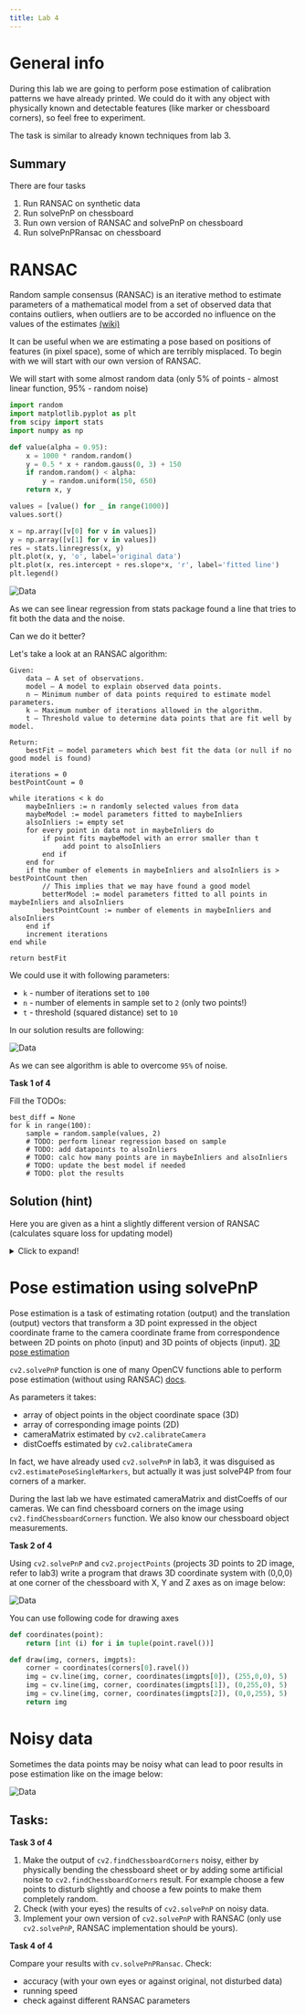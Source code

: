 ```yaml
---
title: Lab 4
---
```


# General info

During this lab we are going to perform pose estimation of calibration patterns we have already printed.
We could do it with any object with physically known and detectable features (like marker or chessboard corners), so feel free to experiment.

The task is similar to already known techniques from lab 3.

## Summary

There are four tasks

1. Run RANSAC on synthetic data
2. Run solvePnP on chessboard
3. Run own version of RANSAC and solvePnP on chessboard
4. Run solvePnPRansac on chessboard


# RANSAC

Random sample consensus (RANSAC) is an iterative method to estimate parameters of a mathematical model from a set of observed data that contains outliers, when outliers are to be accorded no influence on the values of the estimates [(wiki)](https://en.wikipedia.org/wiki/Random_sample_consensus)

It can be useful when we are estimating a pose based on positions of features (in pixel space), some
of which are terribly misplaced. To begin with we will start with our own version of RANSAC.

We will start with some almost random data (only 5% of points - almost linear function, 95% - random noise)

```python
import random
import matplotlib.pyplot as plt
from scipy import stats
import numpy as np

def value(alpha = 0.95):
    x = 1000 * random.random()
    y = 0.5 * x + random.gauss(0, 3) + 150
    if random.random() < alpha:
        y = random.uniform(150, 650)
    return x, y

values = [value() for _ in range(1000)]
values.sort()

x = np.array([v[0] for v in values])
y = np.array([v[1] for v in values])
res = stats.linregress(x, y) 
plt.plot(x, y, 'o', label='original data')
plt.plot(x, res.intercept + res.slope*x, 'r', label='fitted line')
plt.legend()
```

![Data](imgs/ransac_1.png)

As we can see linear regression from stats package found a line that tries to fit both the data and the noise.

Can we do it better?

Let's take a look at an RANSAC algorithm:

```
Given:
    data – A set of observations.
    model – A model to explain observed data points.
    n – Minimum number of data points required to estimate model parameters.
    k – Maximum number of iterations allowed in the algorithm.
    t – Threshold value to determine data points that are fit well by model.
    
Return:
    bestFit – model parameters which best fit the data (or null if no good model is found)

iterations = 0
bestPointCount = 0

while iterations < k do
    maybeInliers := n randomly selected values from data
    maybeModel := model parameters fitted to maybeInliers
    alsoInliers := empty set
    for every point in data not in maybeInliers do
        if point fits maybeModel with an error smaller than t
             add point to alsoInliers
        end if
    end for
    if the number of elements in maybeInliers and alsoInliers is > bestPointCount then
        // This implies that we may have found a good model
        betterModel := model parameters fitted to all points in maybeInliers and alsoInliers
        bestPointCount := number of elements in maybeInliers and alsoInliers
    end if
    increment iterations
end while

return bestFit
```

We could use it  with following parameters:

* `k` - number of iterations set to `100`
* `n` - number of elements in sample set to `2` (only two points!)
* `t` - threshold (squared distance) set to `10`

In our solution results are following:

![Data](imgs/ransac_2.png)

As we can see algorithm is able to overcome `95%` of noise.

**Task 1 of 4**

Fill the TODOs:

```
best_diff = None
for k in range(100):
    sample = random.sample(values, 2)
    # TODO: perform linear regression based on sample
    # TODO: add datapoints to alsoInliers
    # TODO: calc how many points are in maybeInliers and alsoInliers
    # TODO: update the best model if needed
    # TODO: plot the results
```

## Solution (hint)

Here you are given as a hint a slightly different version of RANSAC (calculates square loss for updating model)

<details>
  <summary>Click to expand!</summary>

<pre>
best_diff = None
for k in range(1000):
    sample = random.sample(values, 2)
    sample_x = np.array([v[0] for v in sample])
    sample_y = np.array([v[1] for v in sample])
    res = stats.linregress(sample_x, sample_y) 
    for v in values:
        if v in sample:
            continue
        if ((v[0] * res.slope + res.intercept) - v[1])**2 < 10:
            sample.append(v)
    diff = 0
    for v in sample:
        diff += ((v[0] * res.slope + res.intercept) - v[1])**2 / len(sample)
    if len(sample) < 40:
        continue
    if best_diff is None or diff < best_diff:
        best_diff = diff
        best_model = res

x = np.array([v[0] for v in values])
y = np.array([v[1] for v in values])
plt.plot(x, y, 'o', label='original data')
plt.plot(x, best_model.intercept + best_model.slope*x, 'r', label='fitted line')
plt.legend()
</pre>

</details>

# Pose estimation using solvePnP


Pose estimation is a task of estimating rotation (output) and the translation (output) vectors that transform a 3D point expressed in the object coordinate frame to the camera coordinate frame from correspondence between 2D points on photo (input) and 3D points of objects (input). [3D pose estimation](https://en.wikipedia.org/wiki/3D_pose_estimation)

`cv2.solvePnP` function is one of many OpenCV functions able to perform pose estimation (without using RANSAC)
[docs](https://docs.opencv.org/4.x/d9/d0c/group__calib3d.html#ga549c2075fac14829ff4a58bc931c033d).

As parameters it takes:
* array of object points in the object coordinate space (3D)
* array of corresponding image points (2D)
* cameraMatrix estimated by `cv2.calibrateCamera`
* distCoeffs estimated by `cv2.calibrateCamera`

In fact, we have already used `cv2.solvePnP` in lab3, it was disguised as `cv2.estimatePoseSingleMarkers`, but actually it was just solveP4P from four corners of a marker.
    
During the last lab we have estimated cameraMatrix and distCoeffs of our cameras. We can find chessboard corners on the image using `cv2.findChessboardCorners` function. We also know our chessboard object measurements.

**Task 2 of 4**

Using `cv2.solvePnP` and `cv2.projectPoints` (projects 3D points to 2D image, refer to lab3) write a program that draws 
3D coordinate system with (0,0,0) at one corner of the chessboard with X, Y and Z axes as on image below:

![Data](imgs/pnp_1.png)

You can use following code for drawing axes
```python
def coordinates(point):
    return [int (i) for i in tuple(point.ravel())]

def draw(img, corners, imgpts):
    corner = coordinates(corners[0].ravel())
    img = cv.line(img, corner, coordinates(imgpts[0]), (255,0,0), 5)
    img = cv.line(img, corner, coordinates(imgpts[1]), (0,255,0), 5)
    img = cv.line(img, corner, coordinates(imgpts[2]), (0,0,255), 5)
    return img
```

# Noisy data

Sometimes the data points may be noisy what can lead to poor results in pose estimation like on the image below:

![Data](imgs/pnp_2.png)

## Tasks:

**Task 3 of 4**

1. Make the output of `cv2.findChessboardCorners` noisy, either by physically bending the chessboard sheet or by adding some artificial noise to `cv2.findChessboardCorners` result. For example choose a few points to disturb slightly and choose a few points to make them completely random.
2. Check (with your eyes) the results of `cv2.solvePnP` on noisy data.
3. Implement your own version of `cv2.solvePnP` with RANSAC (only use `cv2.solvePnP`, RANSAC implementation should be yours).


**Task 4 of 4**

Compare your results with `cv.solvePnPRansac`. Check:
- accuracy (with your own eyes or against original, not disturbed data)
- running speed
- check against different RANSAC parameters

